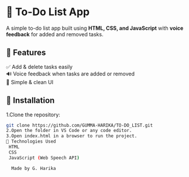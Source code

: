 # 📝 To-Do List App  

A simple to-do list app built using **HTML, CSS, and JavaScript** with **voice feedback** for added and removed tasks.  

## 🚀 Features  
✅ Add & delete tasks easily  
🔊 Voice feedback when tasks are added or removed  
🎨 Simple & clean UI  

## 📌 Installation  
 1.Clone the repository:  
   ```bash
   git clone https://github.com/GUMMA-HARIKA/TO-DO_LIST.git
2.Open the folder in VS Code or any code editor.
3.Open index.html in a browser to run the project.
🔧 Technologies Used
    HTML
    CSS
    JavaScript (Web Speech API)

     Made by G. Harika
